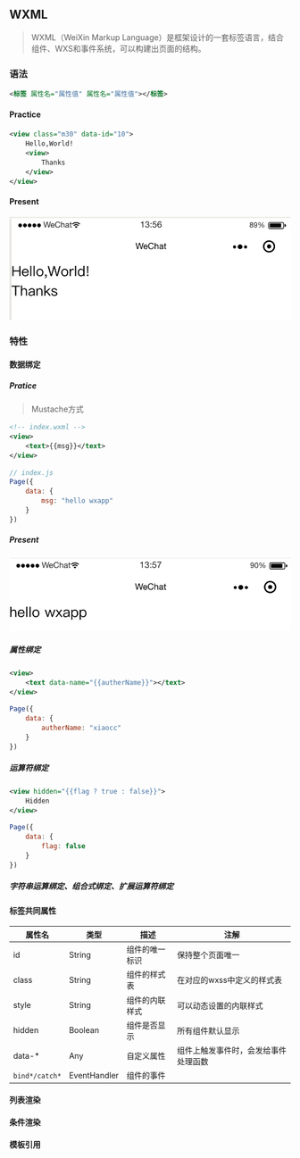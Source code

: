 ## WXML

> WXML（WeiXin Markup Language）是框架设计的⼀套标签语⾔，结合组件、WXS和事件系统，可以构建出⻚⾯的结构。



### 语法

```xml
<标签 属性名="属性值" 属性名="属性值"></标签>
```



#### Practice

```xml
<view class="m30" data-id="10">
	Hello,World!
    <view>
    	Thanks
    </view>
</view>
```

#### Present

![6D075047-7EBB-40F7-9ECB-E17C12593FD0](../assets/images/6D075047-7EBB-40F7-9ECB-E17C12593FD0.png)



### 特性

#### 数据绑定

##### Pratice

> Mustache方式

```xml
<!-- index.wxml -->
<view>
    <text>{{msg}}</text>
</view>
```

```javascript
// index.js
Page({
    data: {
        msg: "hello wxapp"
    }
})
```



##### Present

![D5D61922-0141-4CC0-954F-8F5AE6153D99](../assets/images/D5D61922-0141-4CC0-954F-8F5AE6153D99.png)

##### 属性绑定

```xml
<view>
	<text data-name="{{autherName}}"></text>
</view>
```

```javascript
Page({
    data: {
        autherName: "xiaocc"
    }
})
```



##### 运算符绑定

```xml
<view hidden="{{flag ? true : false}}">
	Hidden
</view>
```

```javascript
Page({
    data: {
        flag: false
    }
})
```

##### 字符串运算绑定、组合式绑定、扩展运算符绑定

#### 标签共同属性

| 属性名         | 类型         | 描述           | 注解                                 |
| -------------- | ------------ | -------------- | ------------------------------------ |
| id             | String       | 组件的唯一标识 | 保持整个页面唯一                     |
| class          | String       | 组件的样式表   | 在对应的wxss中定义的样式表           |
| style          | String       | 组件的内联样式 | 可以动态设置的内联样式               |
| hidden         | Boolean      | 组件是否显示   | 所有组件默认显示                     |
| data-*         | Any          | 自定义属性     | 组件上触发事件时，会发给事件处理函数 |
| `bind*/catch*` | EventHandler | 组件的事件     |                                      |



#### 列表渲染

#### 条件渲染

#### 模板引用